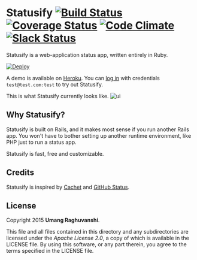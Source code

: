 # Statusify [![Build Status](https://travis-ci.org/statusify/statusify.svg)](https://travis-ci.org/ur0/statusify) [![Coverage Status](https://coveralls.io/repos/statusify/statusify/badge.svg?service=github)](https://coveralls.io/github/statusify/statusify) [![Code Climate](https://codeclimate.com/github/statusify/statusify/badges/gpa.svg)](https://codeclimate.com/github/statusify/statusify) [![Slack Status](https://statusify-slack.herokuapp.com/badge.svg)](https://statusify-slack.herokuapp.com)

Statusify is a web-application status app, written entirely in Ruby.

<!-- Remove the template parameter when we merge to the master branch -->
[![Deploy](https://www.herokucdn.com/deploy/button.svg)](https://www.heroku.com/deploy?template=https://github.com/statusify/statusify/tree/development)

A demo is available on [Heroku](https://statusify-dev.herokuapp.com/).
You can [log in](https://statusify-dev.herokuapp.com/sign_in) with credentials `test@test.com:test` to try out Statusify. 

This is what Statusify currently looks like.
![ui](https://cloud.githubusercontent.com/assets/7693065/10410928/612b0b20-6f6f-11e5-90ad-7535d704e8ef.png)

## Why Statusify?

Statusify is built on Rails, and it makes most sense if you run another Rails app. You won't have to bother setting up another runtime environment, like PHP just to run a status app.

Statusify is fast, free and customizable. 

## Credits

Statusify is inspired by [Cachet](http://cachethq.io) and [GitHub Status](https://status.github.com).

## License

Copyright 2015 **Umang Raghuvanshi**.

This file and all files contained in this directory and any subdirectories are licensed under the *Apache License 2.0*, a copy of which is available in the LICENSE file. By using this software, or any part therein, you agree to the terms specified in the LICENSE file.
